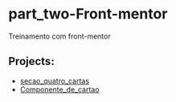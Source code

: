 # part_two-Front-mentor
 Treinamento com front-mentor

## Projects:
- [secao_quatro_cartas](https://cat0blu.github.io/part_two-Front-mentor/secao_quatro_cartas/)
- [Componente_de_cartao](https://cat0blu.github.io/part_two-Front-mentor/Componente_de_cartao/)